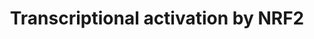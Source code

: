 ---
annotations:
- id: PW:0000369
  parent: regulatory pathway
  type: Pathway Ontology
  value: nuclear factor, erythroid 2 like 2 signaling pathway
- id: PW:0000378
  parent: regulatory pathway
  type: Pathway Ontology
  value: oxidative stress response pathway
authors:
- MaintBot
- Egonw
- Mkutmon
description: Based on [http://www.nature.com/nrc/journal/v3/n10/fig_tab/nrc1189_F4.html
  Surh, 2003, figure 4]. Nrf2 induces the expression of many antioxidant enzymes.
  It is therefore thought to be involved in oxidative stress response.
last-edited: 2019-08-16
organisms:
- Bos taurus
redirect_from:
- /index.php/Pathway:WP988
- /instance/WP988
- /instance/WP988_r105999
revision: r105999
schema-jsonld:
- '@context': https://schema.org/
  '@id': https://wikipathways.github.io/pathways/WP988.html
  '@type': Dataset
  creator:
    '@type': Organization
    name: WikiPathways
  description: Based on [http://www.nature.com/nrc/journal/v3/n10/fig_tab/nrc1189_F4.html
    Surh, 2003, figure 4]. Nrf2 induces the expression of many antioxidant enzymes.
    It is therefore thought to be involved in oxidative stress response.
  keywords:
  - 6-HITC
  - AIMP2
  - Caffeic acid phenethyl ester
  - Curcumin
  - EPHB2
  - GCLC
  - GCLM
  - GSTA2
  - HMOX1
  - KEAP1
  - MAF
  - MAPK8
  - NFE2L2
  - NQO1
  - PIK3CA
  - PRKCA
  - SLC7A11
  - Sulforaphane
  license: CC0
  name: Transcriptional activation by NRF2
seo: CreativeWork
title: Transcriptional activation by NRF2
wpid: WP988
---